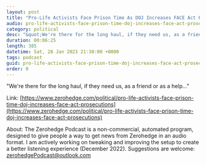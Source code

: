 ```yaml
---
layout: post
title: "Pro-Life Activists Face Prison Time As DOJ Increases FACE Act Prosecutions"
audio: pro-life-activists-face-prison-time-doj-increases-face-act-prosecutions-0
category: political
desc: "&quot;We're there for the long haul, if they need us, as a friend or as a help...&quot;"
duration: 00:06:25
length: 385
datetime: Sat, 28 Jan 2023 21:30:00 +0000
tags: podcast
guid: pro-life-activists-face-prison-time-doj-increases-face-act-prosecutions-0
order: 0
---
```

&quot;We're there for the long haul, if they need us, as a friend or as a help...&quot;

Link: [https://www.zerohedge.com/political/pro-life-activists-face-prison-time-doj-increases-face-act-prosecutions](https://www.zerohedge.com/political/pro-life-activists-face-prison-time-doj-increases-face-act-prosecutions)

About: The Zerohedge Podcast is a non-commercial, automated program, designed to give people a way to get news from Zerohedge in an audio format.  I am actively working on tweaking and improving the setup to create a better listening experience (December 2022).  Suggestions are welcome: [zerohedgePodcast@outlook.com](mailto:zerohedgePodcast@outlook.com)